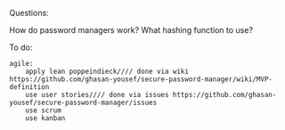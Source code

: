 Questions:

How do password managers work?
What hashing function to use?

To do:

    agile:
        apply lean poppeindieck//// done via wiki https://github.com/ghasan-yousef/secure-password-manager/wiki/MVP-definition
        use user stories//// done via issues https://github.com/ghasan-yousef/secure-password-manager/issues
        use scrum
        use kanban


